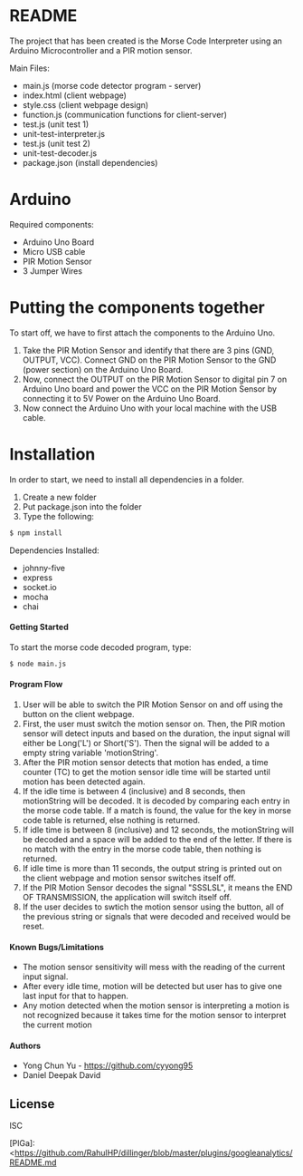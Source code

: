 # README

The project that has been created is the Morse Code Interpreter using an Arduino Microcontroller and a PIR motion sensor.

Main Files:
- main.js (morse code detector program - server)
- index.html (client webpage)
- style.css (client webpage design)
- function.js (communication functions for client-server)
- test.js (unit test 1)
- unit-test-interpreter.js
- test.js (unit test 2)
- unit-test-decoder.js
- package.json (install dependencies)

# Arduino
Required components:
  - Arduino Uno Board
  - Micro USB cable
  - PIR Motion Sensor
  - 3 Jumper Wires

# Putting the components together
To start off, we have to first attach the components to the Arduino Uno. 

1. Take the PIR Motion Sensor and identify that there are 3 pins (GND, OUTPUT, VCC). Connect GND on the PIR Motion Sensor to the GND (power section) on the Arduino Uno Board.
2. Now, connect the OUTPUT on the PIR Motion Sensor to digital pin 7 on Arduino Uno board and power the  VCC on the PIR Motion Sensor by connecting it to 5V Power on the Arduino Uno Board.
3. Now connect the Arduino Uno with your local machine with the USB cable.

# Installation
In order to start, we need to install all dependencies in a folder.

1. Create a new folder
2. Put package.json into the folder
3. Type the following:
```sh
$ npm install
```

Dependencies Installed:
- johnny-five
- express
- socket.io
- mocha
- chai

#### Getting Started
To start the morse code decoded program, type:
```sh
$ node main.js
```
#### Program Flow
1. User will be able to switch the PIR Motion Sensor on and off using the button on the client webpage. 
2. First, the user must switch the motion sensor on. Then, the PIR motion sensor will detect inputs and based on the duration, the input signal will either be Long('L') or Short('S'). Then the signal will be added to a empty string variable 'motionString'.
3. After the PIR motion sensor detects that motion has ended, a time counter (TC) to get the motion sensor idle time will be started until motion has been detected again. 
4. If the idle time is between 4 (inclusive) and 8 seconds, then motionString will be decoded. It is decoded by comparing each entry in the morse code table. If a match is found, the value for the key in morse code table is returned, else nothing is returned.
5. If idle time is between 8 (inclusive) and 12 seconds, the motionString will be decoded and a space will be added to the end of the letter. If there is no match with the entry in the morse code table, then nothing is returned.
6. If idle time is more than 11 seconds, the output string is printed out on the client webpage and motion sensor switches itself off.
7. If the PIR Motion Sensor decodes the signal "SSSLSL", it means the END OF TRANSMISSION, the application will switch itself off.
8. If the user decides to swtich the motion sensor using the button, all of the previous string or signals that were decoded and received would be reset.

#### Known Bugs/Limitations
- The motion sensor sensitivity will mess with the reading of the current input signal.
- After every idle time, motion will be detected but user has to give one last input for that to happen.
- Any motion detected when the motion sensor is interpreting a motion is not recognized because it takes time for the motion sensor to interpret the current motion

#### Authors
- Yong Chun Yu - https://github.com/cyyong95
- Daniel Deepak David

License
----

ISC

[//]: # (These are reference links used in the body of this note and get stripped out when the markdown processor does its job. There is no need to format nicely because it shouldn't be seen. Thanks SO - http://stackoverflow.com/questions/4823468/store-comments-in-markdown-syntax)


   [dill]: <https://github.com/joemccann/dillinger>
   [git-repo-url]: <https://github.com/joemccann/dillinger.git>
   [john gruber]: <http://daringfireball.net>
   [df1]: <http://daringfireball.net/projects/markdown/>
   [markdown-it]: <https://github.com/markdown-it/markdown-it>
   [Ace Editor]: <http://ace.ajax.org>
   [node.js]: <http://nodejs.org>
   [Twitter Bootstrap]: <http://twitter.github.com/bootstrap/>
   [jQuery]: <http://jquery.com>
   [@tjholowaychuk]: <http://twitter.com/tjholowaychuk>
   [express]: <http://expressjs.com>
   [AngularJS]: <http://angularjs.org>
   [Gulp]: <http://gulpjs.com>

   [PlDb]: <https://github.com/joemccann/dillinger/tree/master/plugins/dropbox/README.md>
   [PlGh]: <https://github.com/joemccann/dillinger/tree/master/plugins/github/README.md>
   [PlGd]: <https://github.com/joemccann/dillinger/tree/master/plugins/googledrive/README.md>
   [PlOd]: <https://github.com/joemccann/dillinger/tree/master/plugins/onedrive/README.md>
   [PlMe]: <https://github.com/joemccann/dillinger/tree/master/plugins/medium/README.md>
   [PlGa]: <https://github.com/RahulHP/dillinger/blob/master/plugins/googleanalytics/README.md
